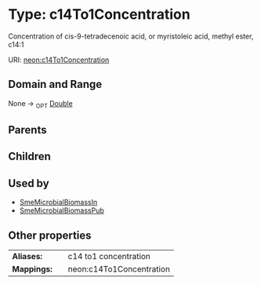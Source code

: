 
# Type: c14To1Concentration


Concentration of cis-9-tetradecenoic acid, or myristoleic acid, methyl ester, c14:1

URI: [neon:c14To1Concentration](https://data.neonscience.org/c14To1Concentration)


## Domain and Range

None ->  <sub>OPT</sub> [Double](types/Double.md)

## Parents


## Children


## Used by

 * [SmeMicrobialBiomassIn](SmeMicrobialBiomassIn.md)
 * [SmeMicrobialBiomassPub](SmeMicrobialBiomassPub.md)

## Other properties

|  |  |  |
| --- | --- | --- |
| **Aliases:** | | c14 to1 concentration |
| **Mappings:** | | neon:c14To1Concentration |


